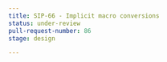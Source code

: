 ```yaml
---
title: SIP-66 - Implicit macro conversions
status: under-review
pull-request-number: 86
stage: design

---
```

